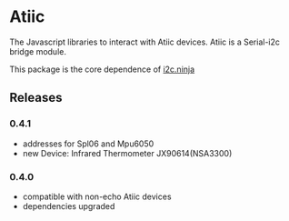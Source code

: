 Atiic
===

The Javascript libraries to interact with Atiic devices. Atiic is a Serial-i2c bridge module.

This package is the core dependence of [i2c.ninja](https://i2c.ninja)

## Releases

### 0.4.1
  * addresses for Spl06 and Mpu6050
  * new Device: Infrared Thermometer JX90614(NSA3300)

### 0.4.0
  * compatible with non-echo Atiic devices
  * dependencies upgraded
